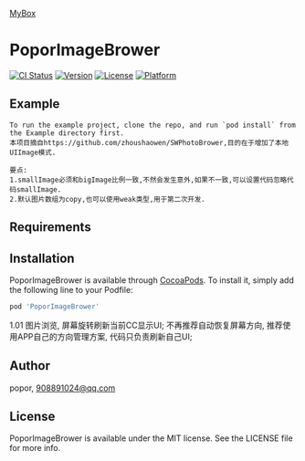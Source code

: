 <a href='https://github.com/popor/mybox'> MyBox </a>

# PoporImageBrower

[![CI Status](https://img.shields.io/travis/popor/PoporImageBrower.svg?style=flat)](https://travis-ci.org/popor/PoporImageBrower)
[![Version](https://img.shields.io/cocoapods/v/PoporImageBrower.svg?style=flat)](https://cocoapods.org/pods/PoporImageBrower)
[![License](https://img.shields.io/cocoapods/l/PoporImageBrower.svg?style=flat)](https://cocoapods.org/pods/PoporImageBrower)
[![Platform](https://img.shields.io/cocoapods/p/PoporImageBrower.svg?style=flat)](https://cocoapods.org/pods/PoporImageBrower)

## Example
```
To run the example project, clone the repo, and run `pod install` from the Example directory first.
本项目摘自https://github.com/zhoushaowen/SWPhotoBrower,目的在于增加了本地UIImage模式.

要点:
1.smallImage必须和bigImage比例一致,不然会发生意外,如果不一致,可以设置代码忽略代码smallImage.
2.默认图片数组为copy,也可以使用weak类型,用于第二次开发.

```
## Requirements

## Installation

PoporImageBrower is available through [CocoaPods](https://cocoapods.org). To install
it, simply add the following line to your Podfile:

```ruby
pod 'PoporImageBrower'
```

1.01
图片浏览, 屏幕旋转刷新当前CC显示UI;
不再推荐自动恢复屏幕方向, 推荐使用APP自己的方向管理方案, 代码只负责刷新自己UI;

## Author

popor, 908891024@qq.com

## License

PoporImageBrower is available under the MIT license. See the LICENSE file for more info.
